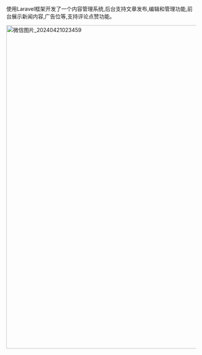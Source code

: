 使用Laravel框架开发了一个内容管理系统,后台支持文章发布,编辑和管理功能,前台展示新闻内容,广告位等,支持评论点赞功能。



<img width="857" alt="微信图片_20240421023459" src="https://github.com/SweetSourGoldfish/Management_tools/assets/167097306/6b038c25-0bba-42d8-8884-c2fa3694529c">
